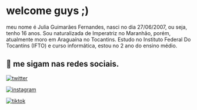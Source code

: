 # welcome guys ;)

meu nome é Julia Guimarães Fernandes, nasci no dia 27/06/2007, ou seja, tenho 16 anos. Sou naturalizada de Imperatriz no Maranhão, porém, atualmente moro em Araguaína no Tocantins. Estudo no Instituto Federal Do Tocantins (IFTO) e curso informática, estou no 2 ano do ensino médio.

## 🔗 me sigam nas redes sociais.

[![twitter](https://img.shields.io/badge/twitter-1DA1F2?style=for-the-badge&logo=twitter&logoColor=white)](https://twitter.com/goodgaljulia)

[![instagram](https://img.shields.io/badge/Instagram-E4405F?style=for-the-badge&logo=instagram&logoColor=white)](https://instagram.com/juliaferrnnandes)

[![tiktok]()]()

